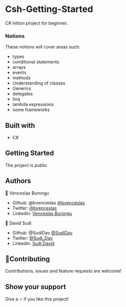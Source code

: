 # Csh-Getting-Started

C# inition project for beginner.

### Notions

These notions will cover areas such:

- types
- conditional statements
- arrays
- events
- methods 
- Understanding of classes
- Generics
- delegates
- linq
- lambda expressions
- some frameworks

## Built with

- C# 

## Getting Started

The project is public

## Authors

👤 Venceslas Burongu

- Github: @bvenceslas [@bvenceslas](https://github.com/bvenceslas)
- Twitter: [@bvenceslas](https://twitter.com/bvenceslas)
- Linkedin: [Venceslas Burongu](https://www.linkedin.com/in/venceslas-burongu-8271b519a/)

👤 David Sudi

- Github: @SudiDav [@SudiDav](https://github.com/SudiDav)
- Twitter: [@Sudi_Dav](https://twitter.com/Sudi_Dav)
- Linkedin: [Sudi David](https://www.linkedin.com/in/sudi-david-5887b5102/)


## 🤝Contributing

Contributions, issues and feature requests are welcome!

## Show your support

Give a ⭐️ if you like this project!
